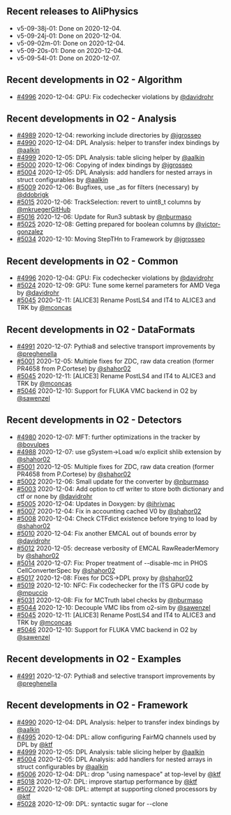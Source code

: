 ## Recent releases to AliPhysics
- v5-09-38j-01: Done on 2020-12-04.
- v5-09-24j-01: Done on 2020-12-04.
- v5-09-02m-01: Done on 2020-12-04.
- v5-09-20s-01: Done on 2020-12-04.
- v5-09-54l-01: Done on 2020-12-07.
## Recent developments in O2 - Algorithm
- [#4996](https://github.com/AliceO2Group/AliceO2/pull/4996) 2020-12-04: GPU: Fix codechecker violations by [@davidrohr](https://github.com/davidrohr)
## Recent developments in O2 - Analysis
- [#4989](https://github.com/AliceO2Group/AliceO2/pull/4989) 2020-12-04: reworking include directories by [@jgrosseo](https://github.com/jgrosseo)
- [#4990](https://github.com/AliceO2Group/AliceO2/pull/4990) 2020-12-04: DPL Analysis: helper to transfer index bindings by [@aalkin](https://github.com/aalkin)
- [#4999](https://github.com/AliceO2Group/AliceO2/pull/4999) 2020-12-05: DPL Analysis: table slicing helper by [@aalkin](https://github.com/aalkin)
- [#5000](https://github.com/AliceO2Group/AliceO2/pull/5000) 2020-12-06: Copying of index bindings by [@jgrosseo](https://github.com/jgrosseo)
- [#5004](https://github.com/AliceO2Group/AliceO2/pull/5004) 2020-12-05: DPL Analysis: add handlers for nested arrays in struct configurables by [@aalkin](https://github.com/aalkin)
- [#5009](https://github.com/AliceO2Group/AliceO2/pull/5009) 2020-12-06: Bugfixes, use _as for filters (necessary) by [@ddobrigk](https://github.com/ddobrigk)
- [#5015](https://github.com/AliceO2Group/AliceO2/pull/5015) 2020-12-06: TrackSelection: revert to uint8_t columns by [@mkruegerGitHub](https://github.com/mkruegerGitHub)
- [#5016](https://github.com/AliceO2Group/AliceO2/pull/5016) 2020-12-06: Update for Run3 subtask by [@nburmaso](https://github.com/nburmaso)
- [#5025](https://github.com/AliceO2Group/AliceO2/pull/5025) 2020-12-08: Getting prepared for boolean columns by [@victor-gonzalez](https://github.com/victor-gonzalez)
- [#5034](https://github.com/AliceO2Group/AliceO2/pull/5034) 2020-12-10: Moving StepTHn to Framework by [@jgrosseo](https://github.com/jgrosseo)
## Recent developments in O2 - Common
- [#4996](https://github.com/AliceO2Group/AliceO2/pull/4996) 2020-12-04: GPU: Fix codechecker violations by [@davidrohr](https://github.com/davidrohr)
- [#5024](https://github.com/AliceO2Group/AliceO2/pull/5024) 2020-12-09: GPU: Tune some kernel parameters for AMD Vega by [@davidrohr](https://github.com/davidrohr)
- [#5045](https://github.com/AliceO2Group/AliceO2/pull/5045) 2020-12-11: [ALICE3] Rename PostLS4 and IT4 to ALICE3 and TRK by [@mconcas](https://github.com/mconcas)
## Recent developments in O2 - DataFormats
- [#4991](https://github.com/AliceO2Group/AliceO2/pull/4991) 2020-12-07: Pythia8 and selective transport improvements by [@preghenella](https://github.com/preghenella)
- [#5001](https://github.com/AliceO2Group/AliceO2/pull/5001) 2020-12-05: Multiple fixes for ZDC, raw data creation (former PR4658 from P.Cortese) by [@shahor02](https://github.com/shahor02)
- [#5045](https://github.com/AliceO2Group/AliceO2/pull/5045) 2020-12-11: [ALICE3] Rename PostLS4 and IT4 to ALICE3 and TRK by [@mconcas](https://github.com/mconcas)
- [#5046](https://github.com/AliceO2Group/AliceO2/pull/5046) 2020-12-10: Support for FLUKA VMC backend in O2 by [@sawenzel](https://github.com/sawenzel)
## Recent developments in O2 - Detectors
- [#4980](https://github.com/AliceO2Group/AliceO2/pull/4980) 2020-12-07: MFT: further optimizations in the tracker by [@bovulpes](https://github.com/bovulpes)
- [#4988](https://github.com/AliceO2Group/AliceO2/pull/4988) 2020-12-07: use gSystem->Load w/o explicit shlib extension by [@shahor02](https://github.com/shahor02)
- [#5001](https://github.com/AliceO2Group/AliceO2/pull/5001) 2020-12-05: Multiple fixes for ZDC, raw data creation (former PR4658 from P.Cortese) by [@shahor02](https://github.com/shahor02)
- [#5002](https://github.com/AliceO2Group/AliceO2/pull/5002) 2020-12-06: Small update for the converter by [@nburmaso](https://github.com/nburmaso)
- [#5003](https://github.com/AliceO2Group/AliceO2/pull/5003) 2020-12-04: Add option to ctf writer to store both dictionary and ctf or none by [@davidrohr](https://github.com/davidrohr)
- [#5005](https://github.com/AliceO2Group/AliceO2/pull/5005) 2020-12-04: Updates in Doxygen: by [@ihrivnac](https://github.com/ihrivnac)
- [#5007](https://github.com/AliceO2Group/AliceO2/pull/5007) 2020-12-04: Fix in accounting cached V0 by [@shahor02](https://github.com/shahor02)
- [#5008](https://github.com/AliceO2Group/AliceO2/pull/5008) 2020-12-04: Check CTFdict existence before trying to load by [@shahor02](https://github.com/shahor02)
- [#5010](https://github.com/AliceO2Group/AliceO2/pull/5010) 2020-12-04: Fix another EMCAL out of bounds error by [@davidrohr](https://github.com/davidrohr)
- [#5012](https://github.com/AliceO2Group/AliceO2/pull/5012) 2020-12-05: decrease verbosity of EMCAL RawReaderMemory by [@shahor02](https://github.com/shahor02)
- [#5014](https://github.com/AliceO2Group/AliceO2/pull/5014) 2020-12-07: Fix: Proper treatment of --disable-mc in PHOS CellConverterSpec by [@shahor02](https://github.com/shahor02)
- [#5017](https://github.com/AliceO2Group/AliceO2/pull/5017) 2020-12-08: Fixes for DCS->DPL proxy by [@shahor02](https://github.com/shahor02)
- [#5019](https://github.com/AliceO2Group/AliceO2/pull/5019) 2020-12-10: NFC: Fix codechecker for the ITS GPU code by [@mpuccio](https://github.com/mpuccio)
- [#5031](https://github.com/AliceO2Group/AliceO2/pull/5031) 2020-12-08: Fix for MCTruth label checks by [@nburmaso](https://github.com/nburmaso)
- [#5044](https://github.com/AliceO2Group/AliceO2/pull/5044) 2020-12-10: Decouple VMC libs from o2-sim by [@sawenzel](https://github.com/sawenzel)
- [#5045](https://github.com/AliceO2Group/AliceO2/pull/5045) 2020-12-11: [ALICE3] Rename PostLS4 and IT4 to ALICE3 and TRK by [@mconcas](https://github.com/mconcas)
- [#5046](https://github.com/AliceO2Group/AliceO2/pull/5046) 2020-12-10: Support for FLUKA VMC backend in O2 by [@sawenzel](https://github.com/sawenzel)
## Recent developments in O2 - Examples
- [#4991](https://github.com/AliceO2Group/AliceO2/pull/4991) 2020-12-07: Pythia8 and selective transport improvements by [@preghenella](https://github.com/preghenella)
## Recent developments in O2 - Framework
- [#4990](https://github.com/AliceO2Group/AliceO2/pull/4990) 2020-12-04: DPL Analysis: helper to transfer index bindings by [@aalkin](https://github.com/aalkin)
- [#4995](https://github.com/AliceO2Group/AliceO2/pull/4995) 2020-12-04: DPL: allow configuring FairMQ channels used by DPL by [@ktf](https://github.com/ktf)
- [#4999](https://github.com/AliceO2Group/AliceO2/pull/4999) 2020-12-05: DPL Analysis: table slicing helper by [@aalkin](https://github.com/aalkin)
- [#5004](https://github.com/AliceO2Group/AliceO2/pull/5004) 2020-12-05: DPL Analysis: add handlers for nested arrays in struct configurables by [@aalkin](https://github.com/aalkin)
- [#5006](https://github.com/AliceO2Group/AliceO2/pull/5006) 2020-12-04: DPL: drop "using namespace" at top-level by [@ktf](https://github.com/ktf)
- [#5018](https://github.com/AliceO2Group/AliceO2/pull/5018) 2020-12-07: DPL: improve startup performance by [@ktf](https://github.com/ktf)
- [#5027](https://github.com/AliceO2Group/AliceO2/pull/5027) 2020-12-08: DPL: attempt at supporting cloned processors by [@ktf](https://github.com/ktf)
- [#5028](https://github.com/AliceO2Group/AliceO2/pull/5028) 2020-12-09: DPL: syntactic sugar for --clone <template>:<instance number> by [@ktf](https://github.com/ktf)
- [#5029](https://github.com/AliceO2Group/AliceO2/pull/5029) 2020-12-08: DPL GUI: add buttons to debug / profile the driver by [@ktf](https://github.com/ktf)
- [#5030](https://github.com/AliceO2Group/AliceO2/pull/5030) 2020-12-08: DPL: better error message when DPL_ENABLE_STACKTRACE not set by [@ktf](https://github.com/ktf)
- [#5034](https://github.com/AliceO2Group/AliceO2/pull/5034) 2020-12-10: Moving StepTHn to Framework by [@jgrosseo](https://github.com/jgrosseo)
- [#5038](https://github.com/AliceO2Group/AliceO2/pull/5038) 2020-12-09: DPL: allow adding suffix to all dataprocessors in a workflow by [@ktf](https://github.com/ktf)
## Recent developments in O2 - Generators
- [#4988](https://github.com/AliceO2Group/AliceO2/pull/4988) 2020-12-07: use gSystem->Load w/o explicit shlib extension by [@shahor02](https://github.com/shahor02)
- [#4991](https://github.com/AliceO2Group/AliceO2/pull/4991) 2020-12-07: Pythia8 and selective transport improvements by [@preghenella](https://github.com/preghenella)
## Recent developments in O2 - Utilities
- [#4989](https://github.com/AliceO2Group/AliceO2/pull/4989) 2020-12-04: reworking include directories by [@jgrosseo](https://github.com/jgrosseo)
- [#5005](https://github.com/AliceO2Group/AliceO2/pull/5005) 2020-12-04: Updates in Doxygen: by [@ihrivnac](https://github.com/ihrivnac)
